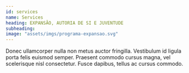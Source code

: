 ```yaml
---
id: services
name: Services
heading: EXPANSÃO, AUTORIA DE SI E JUVENTUDE
subheading: 
image: "assets/imgs/programa-expansao.svg"
---
```


Donec ullamcorper nulla non metus auctor fringilla. Vestibulum id ligula porta felis euismod semper. Praesent commodo cursus magna, vel scelerisque nisl consectetur. Fusce dapibus, tellus ac cursus commodo.